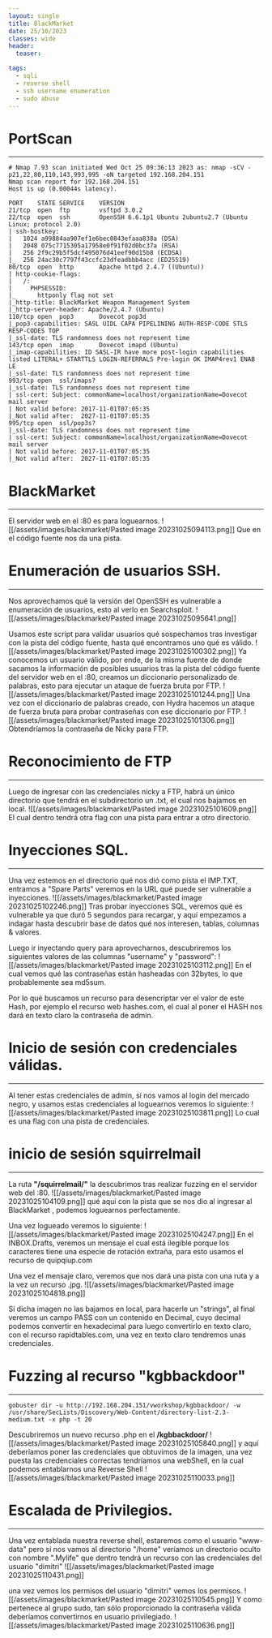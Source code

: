 ```yaml
---
layout: single
title: BlackMarket
date: 25/10/2023
classes: wide
header:
  teaser:

tags:
  - sqli
  - reverse shell
  - ssh username enumeration
  - sudo abuse
---
```



# PortScan
______

```
# Nmap 7.93 scan initiated Wed Oct 25 09:36:13 2023 as: nmap -sCV -p21,22,80,110,143,993,995 -oN targeted 192.168.204.151
Nmap scan report for 192.168.204.151
Host is up (0.00044s latency).

PORT    STATE SERVICE    VERSION
21/tcp  open  ftp        vsftpd 3.0.2
22/tcp  open  ssh        OpenSSH 6.6.1p1 Ubuntu 2ubuntu2.7 (Ubuntu Linux; protocol 2.0)
| ssh-hostkey: 
|   1024 a99884aa907ef1e6bec0843efaaa838a (DSA)
|   2048 075c7715305a17958e0f91f02d0bc37a (RSA)
|   256 2f9c29b5f5dcf495076d41eef90d15b8 (ECDSA)
|_  256 24ac30c7797f43ccfc23dfeadbbb4acc (ED25519)
80/tcp  open  http       Apache httpd 2.4.7 ((Ubuntu))
| http-cookie-flags: 
|   /: 
|     PHPSESSID: 
|_      httponly flag not set
|_http-title: BlackMarket Weapon Management System
|_http-server-header: Apache/2.4.7 (Ubuntu)
110/tcp open  pop3       Dovecot pop3d
|_pop3-capabilities: SASL UIDL CAPA PIPELINING AUTH-RESP-CODE STLS RESP-CODES TOP
|_ssl-date: TLS randomness does not represent time
143/tcp open  imap       Dovecot imapd (Ubuntu)
|_imap-capabilities: ID SASL-IR have more post-login capabilities listed LITERAL+ STARTTLS LOGIN-REFERRALS Pre-login OK IMAP4rev1 ENAB
LE
|_ssl-date: TLS randomness does not represent time
993/tcp open  ssl/imaps?
|_ssl-date: TLS randomness does not represent time
| ssl-cert: Subject: commonName=localhost/organizationName=Dovecot mail server
| Not valid before: 2017-11-01T07:05:35
|_Not valid after:  2027-11-01T07:05:35
995/tcp open  ssl/pop3s?
|_ssl-date: TLS randomness does not represent time
| ssl-cert: Subject: commonName=localhost/organizationName=Dovecot mail server
| Not valid before: 2017-11-01T07:05:35
|_Not valid after:  2027-11-01T07:05:35
```

# BlackMarket
_____


El servidor web en el :80 es para loguearnos.
![[/assets/images/blackmarket/Pasted image 20231025094113.png]]
Que en el código fuente nos da una pista.
# Enumeración de usuarios SSH.
___


Nos aprovechamos qué la versión del OpenSSH es vulnerable a enumeración de usuarios, esto al verlo en Searchsploit.
![[/assets/images/blackmarket/Pasted image 20231025095641.png]]

Usamos este script para validar usuarios qué sospechamos tras investigar con la pista del código fuente, hasta qué encontramos uno qué es válido.
![[/assets/images/blackmarket/Pasted image 20231025100302.png]]
Ya conocemos un usuario válido, por ende, de la misma fuente de donde sacamos la información de posibles usuarios tras la pista del código fuente del servidor web en el :80, creamos un diccionario personalizado de palabras, esto para ejecutar un ataque de fuerza bruta por FTP.
![[/assets/images/blackmarket/Pasted image 20231025101244.png]]
Una vez con el diccionario de palabras creado, con Hydra hacemos un ataque de fuerza bruta para probar contraseñas con ese diccionario por FTP.
![[/assets/images/blackmarket/Pasted image 20231025101306.png]]
Obtendríamos la contraseña de Nicky para FTP.

# Reconocimiento de FTP
_______


Luego de ingresar con las credenciales nicky a FTP, habrá un único directorio que tendrá en el subdirectorio un .txt, el cual nos bajamos en local.
![[/assets/images/blackmarket/Pasted image 20231025101609.png]]
El cual dentro tendrá otra flag con una pista para entrar a otro directorio.


# Inyecciones SQL.
___


Una vez estemos en el directorio qué nos dió como pista el IMP.TXT, entramos a "Spare Parts" veremos en la URL qué puede ser vulnerable a inyecciones.
![[/assets/images/blackmarket/Pasted image 20231025102246.png]]
Tras probar inyecciones SQL, veremos qué es vulnerable ya que duró 5 segundos para recargar, y aquí empezamos a indagar hasta descubrir base de datos qué nos interesen, tablas, columnas & valores.

Luego ir inyectando query para aprovecharnos, descubriremos los siguientes valores de las columnas "username" y "password":
![[/assets/images/blackmarket/Pasted image 20231025103112.png]]
En el cual vemos qué las contraseñas están hasheadas con 32bytes, lo que probablemente sea md5sum.

Por lo qué buscamos un recurso para desencriptar ver el valor de este Hash, por ejemplo el recurso web hashes.com, el cual al poner el HASH nos dará en texto claro la contraseña de admin.

# Inicio de sesión con credenciales válidas.
_______


Al tener estas credenciales de admin, sí nos vamos al login del mercado negro, y usamos estas credenciales al loguearnos veremos lo siguiente:
![[/assets/images/blackmarket/Pasted image 20231025103811.png]]
Lo cual es una flag con una pista de credenciales.

# inicio de sesión squirrelmail
______

La ruta **"/squirrelmail/"** la descubrimos tras realizar fuzzing en el servidor web del :80.
![[/assets/images/blackmarket/Pasted image 20231025104109.png]]
qué aquí con la pista que se nos dio al ingresar al BlackMarket , podemos loguearnos perfectamente.

Una vez logueado veremos lo siguiente:
![[/assets/images/blackmarket/Pasted image 20231025104247.png]]
En el INBOX.Drafts, veremos un mensaje el cual está ilegible porque los caracteres tiene una especie de rotación extraña, para esto usamos el recurso de quipqiup.com

Una vez el mensaje claro, veremos que nos dará una pista con una ruta y a la vez un recurso .jpg.
![[/assets/images/blackmarket/Pasted image 20231025104818.png]]


Sí dicha imagen no las bajamos en local, para hacerle un "strings", al final veremos un campo PASS con un contenido en Decimal, cuyo decimal podemos convertir en hexadecimal para luego convertirlo en texto claro, con el recurso rapidtables.com, una vez en texto claro tendremos unas credenciales.

# Fuzzing al recurso "kgbbackdoor"
_______

```
gobuster dir -u http://192.168.204.151/vworkshop/kgbbackdoor/ -w /usr/share/SecLists/Discovery/Web-Content/directory-list-2.3-medium.txt -x php -t 20
```
Descubriremos un nuevo recurso .php en el **/kgbbackdoor/**
![[/assets/images/blackmarket/Pasted image 20231025105840.png]]
y aquí deberíamos poner las credenciales que obtuvimos de la imagen, una vez puesta las credenciales correctas tendríamos una webShell, en la cual podemos entablarnos una Reverse Shell
![[/assets/images/blackmarket/Pasted image 20231025110033.png]]

# Escalada de Privilegios.
_____


Una vez entablada nuestra reverse shell, estaremos como el usuario "www-data" pero sí nos vamos al directorio "/home" veríamos un directorio oculto con nombre ".Mylife" que dentro tendrá un recurso con las credenciales del usuario "dimitri"
![[/assets/images/blackmarket/Pasted image 20231025110431.png]]

una vez vemos los permisos del usuario "dimitri" vemos los permisos.
![[/assets/images/blackmarket/Pasted image 20231025110545.png]]
Y como pertenece al grupo sudo, tan sólo proporcionado la contraseña válida deberíamos convertirnos en usuario privilegiado.
![[/assets/images/blackmarket/Pasted image 20231025110636.png]]
